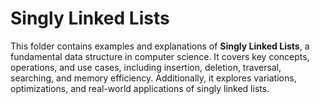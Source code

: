 # Singly Linked Lists

This folder contains examples and explanations of **Singly Linked Lists**, a fundamental data structure in computer science. It covers key concepts, operations, and use cases, including insertion, deletion, traversal, searching, and memory efficiency. Additionally, it explores variations, optimizations, and real-world applications of singly linked lists.
